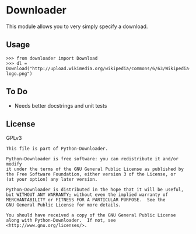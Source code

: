 # Downloader
This module allows you to very simply specify a download.

## Usage
    >>> from downloader import Download
    >>> dl = Download("http://upload.wikimedia.org/wikipedia/commons/6/63/Wikipedia-logo.png")
 
## To Do
* Needs better docstrings and unit tests

## License
GPLv3

    This file is part of Python-Downloader.

    Python-Downloader is free software: you can redistribute it and/or modify
    it under the terms of the GNU General Public License as published by
    the Free Software Foundation, either version 3 of the License, or
    (at your option) any later version.

    Python-Downloader is distributed in the hope that it will be useful,
    but WITHOUT ANY WARRANTY; without even the implied warranty of
    MERCHANTABILITY or FITNESS FOR A PARTICULAR PURPOSE.  See the
    GNU General Public License for more details.

    You should have received a copy of the GNU General Public License
    along with Python-Downloader.  If not, see <http://www.gnu.org/licenses/>.
